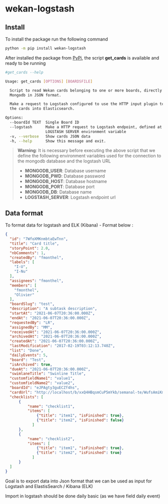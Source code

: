 # wekan-logstash

## Install

To install the package run the following command

```bash
python -m pip install wekan-logstash
```

After installed the package from [PyPi]([https://](https://pypi.org/project/wekan-logstash/)), the script **get_cards** is available and ready to be running

```bash
#get_cards --help

Usage: get_cards [OPTIONS] [BOARDSFILE]

  Script to read Wekan cards belonging to one or more boards, directly from
  Mongodb in JSON format.

  Make a request to Logstash configured to use the HTTP input plugin to ingest
  the cards into Elasticsearch.

Options:
  --boardId TEXT  Single Board ID
  --logstash      Make a HTTP request to Logstash endpoint, defined at
                  LOGSTASH SERVER environment variable
  -v, --verbose   Show cards JSON data
  -h, --help      Show this message and exit.
```

> **Warning**: It is necessary before executing the above script that we define the following environment variables used for the connection to the mongodb database and the logstash URL
>
>- **MONGODB_USER**: Database username
>- **MONGODB_PWD**: Database password
>- **MONGODB_HOST**: Database hostname
>- **MONGODB_PORT**: Database port
>- **MONGODB_DB**: Database name
>- **LOGSTASH_SERVER**: Logstash endpoint url

## Data format

To format data for logstash and ELK (Kibana) - Format below :

```json
{
  "id": "7WfoXMKnmbtaEwTnn",
  "title": "Card title",
  "storyPoint": 2.0,
  "nbComments": 1,
  "createdBy": "fmonthel",
  "labels": [
    "I-U",
    "I-Nu"
  ],
  "assignees": "fmonthel",
  "members": [
    "fmonthel",
    "Olivier"
  ],
  "boardSlug": "test",
  "description": "A subtask description",
  "startAt": "2021-06-07T20:36:00.000Z",
  "endAt": "2021-06-07T20:36:00.000Z",
  "requestedBy": "LR",
  "assignedBy": "MM",
  "receivedAt": "2021-06-07T20:36:00.000Z",
  "archivedAt": "2021-06-07T20:36:00.000Z",
  "createdAt": "2021-06-07T20:36:00.000Z",
  "lastModification": "2017-02-19T03:12:13.740Z",
  "list": "Done",
  "dailyEvents": 5,
  "board": "Test",
  "isArchived": true,
  "dueAt": "2021-06-07T20:36:00.000Z",
  "swimlaneTitle": "Swinline Title",
  "customfieldName1": "value1",
  "customfieldName2": "value2",
  "boardId": "eJPAgty3guECZf4hs",
  "cardUrl": "http://localhost/b/xxQ4HBqsmCuP5mYkb/semanal-te/WufsAmiKmmiSmXr9m",
  "checklists": [
      {
          "name": "checklist1",
          "items": [
              {"title": "item1", "isFinished": true},
              {"title": "item2", "isFinished": false}
            ]
      },
      {
          "name": "checklist2",
          "items": [
              {"title": "item1", "isFinished": true},
              {"title": "item2", "isFinished": true}
            ]
      }
  ]
}
```

Goal is to export data into Json format that we can be used as input for Logstash and ElastisSearch / Kibana (ELK)

Import in logstash should be done daily basic (as we have field daily event)
